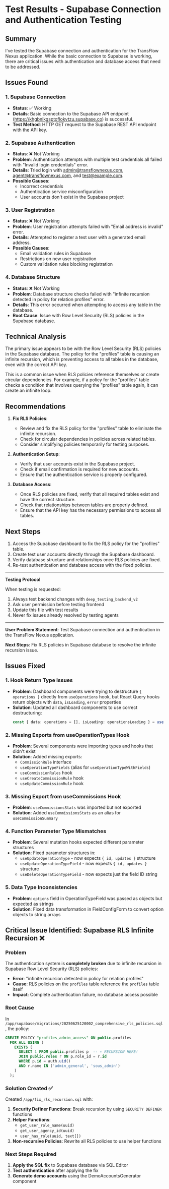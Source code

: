 # Test Results - Supabase Connection and Authentication Testing

## Summary

I've tested the Supabase connection and authentication for the TransFlow Nexus application. While the basic connection to Supabase is working, there are critical issues with authentication and database access that need to be addressed.

## Issues Found

### 1. Supabase Connection
- **Status**: ✅ Working
- **Details**: Basic connection to the Supabase API endpoint (https://khgbnikgsptoflokvtzu.supabase.co) is successful.
- **Test Method**: HTTP GET request to the Supabase REST API endpoint with the API key.

### 2. Supabase Authentication
- **Status**: ❌ Not Working
- **Problem**: Authentication attempts with multiple test credentials all failed with "Invalid login credentials" error.
- **Details**: Tried login with admin@transflownexus.com, agent@transflownexus.com, and test@example.com.
- **Possible Causes**:
  - Incorrect credentials
  - Authentication service misconfiguration
  - User accounts don't exist in the Supabase project

### 3. User Registration
- **Status**: ❌ Not Working
- **Problem**: User registration attempts failed with "Email address is invalid" error.
- **Details**: Attempted to register a test user with a generated email address.
- **Possible Causes**:
  - Email validation rules in Supabase
  - Restrictions on new user registration
  - Custom validation rules blocking registration

### 4. Database Structure
- **Status**: ❌ Not Working
- **Problem**: Database structure checks failed with "infinite recursion detected in policy for relation profiles" error.
- **Details**: This error occurred when attempting to access any table in the database.
- **Root Cause**: Issue with Row Level Security (RLS) policies in the Supabase database.

## Technical Analysis

The primary issue appears to be with the Row Level Security (RLS) policies in the Supabase database. The policy for the "profiles" table is causing an infinite recursion, which is preventing access to all tables in the database, even with the correct API key.

This is a common issue when RLS policies reference themselves or create circular dependencies. For example, if a policy for the "profiles" table checks a condition that involves querying the "profiles" table again, it can create an infinite loop.

## Recommendations

1. **Fix RLS Policies**:
   - Review and fix the RLS policy for the "profiles" table to eliminate the infinite recursion.
   - Check for circular dependencies in policies across related tables.
   - Consider simplifying policies temporarily for testing purposes.

2. **Authentication Setup**:
   - Verify that user accounts exist in the Supabase project.
   - Check if email confirmation is required for new accounts.
   - Ensure that the authentication service is properly configured.

3. **Database Access**:
   - Once RLS policies are fixed, verify that all required tables exist and have the correct structure.
   - Check that relationships between tables are properly defined.
   - Ensure that the API key has the necessary permissions to access all tables.

## Next Steps

1. Access the Supabase dashboard to fix the RLS policy for the "profiles" table.
2. Create test user accounts directly through the Supabase dashboard.
3. Verify database structure and relationships once RLS policies are fixed.
4. Re-test authentication and database access with the fixed policies.

---

**Testing Protocol**

When testing is requested:
1. Always test backend changes with `deep_testing_backend_v2`  
2. Ask user permission before testing frontend
3. Update this file with test results
4. Never fix issues already resolved by testing agents

---

**User Problem Statement**: Test Supabase connection and authentication in the TransFlow Nexus application.

**Next Steps**: Fix RLS policies in Supabase database to resolve the infinite recursion issue.

## Issues Fixed

### 1. Hook Return Type Issues
- **Problem**: Dashboard components were trying to destructure `{ operations }` directly from `useOperations` hook, but React Query hooks return objects with `data`, `isLoading`, `error` properties
- **Solution**: Updated all dashboard components to use correct destructuring:
  ```typescript
  const { data: operations = [], isLoading: operationsLoading } = useOperations();
  ```

### 2. Missing Exports from useOperationTypes Hook
- **Problem**: Several components were importing types and hooks that didn't exist
- **Solution**: Added missing exports:
  - `CommissionRule` interface
  - `useOperationTypeFields` (alias for `useOperationTypeWithFields`)
  - `useCommissionRules` hook
  - `useCreateCommissionRule` hook
  - `useUpdateCommissionRule` hook

### 3. Missing Export from useCommissions Hook  
- **Problem**: `useCommissionsStats` was imported but not exported
- **Solution**: Added `useCommissionsStats` as an alias for `useCommissionSummary`

### 4. Function Parameter Type Mismatches
- **Problem**: Several mutation hooks expected different parameter structures
- **Solution**: Fixed parameter structures in:
  - `useUpdateOperationType` - now expects `{ id, updates }` structure
  - `useUpdateOperationTypeField` - now expects `{ id, updates }` structure  
  - `useDeleteOperationTypeField` - now expects just the field ID string

### 5. Data Type Inconsistencies
- **Problem**: `options` field in OperationTypeField was passed as objects but expected as strings
- **Solution**: Fixed data transformation in FieldConfigForm to convert option objects to string arrays

## Critical Issue Identified: Supabase RLS Infinite Recursion ❌

### Problem
The authentication system is **completely broken** due to infinite recursion in Supabase Row Level Security (RLS) policies:

- **Error**: "infinite recursion detected in policy for relation profiles"
- **Cause**: RLS policies on the `profiles` table reference the `profiles` table itself
- **Impact**: Complete authentication failure, no database access possible

### Root Cause
In `/app/supabase/migrations/20250625120002_comprehensive_rls_policies.sql`, the policy:
```sql
CREATE POLICY "profiles_admin_access" ON public.profiles
  FOR ALL USING (
    EXISTS (
      SELECT 1 FROM public.profiles p  -- ← RECURSION HERE!
      JOIN public.roles r ON p.role_id = r.id
      WHERE p.id = auth.uid() 
      AND r.name IN ('admin_general', 'sous_admin')
    )
  );
```

### Solution Created ✅
Created `/app/fix_rls_recursion.sql` with:
1. **Security Definer Functions**: Break recursion by using `SECURITY DEFINER` functions
2. **Helper Functions**: 
   - `get_user_role_name(uuid)` 
   - `get_user_agency_id(uuid)`
   - `user_has_role(uuid, text[])`
3. **Non-recursive Policies**: Rewrite all RLS policies to use helper functions

### Next Steps Required
1. **Apply the SQL fix** to Supabase database via SQL Editor
2. **Test authentication** after applying the fix
3. **Generate demo accounts** using the DemoAccountsGenerator component